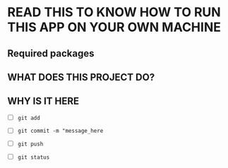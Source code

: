 # READ THIS TO KNOW HOW TO RUN THIS APP ON YOUR OWN MACHINE
## Required packages
## WHAT DOES THIS PROJECT DO? 
## WHY IS IT HERE


- [ ] `git add`
- [ ] `git commit -m "message_here`
- [ ] `git push`
- [ ] `git status`


